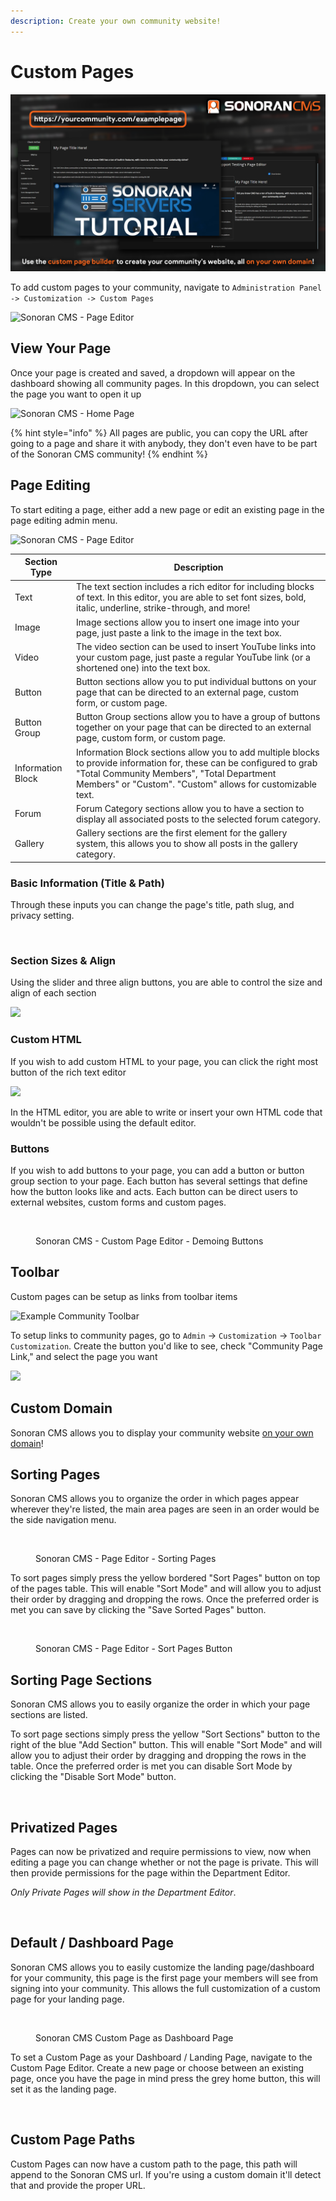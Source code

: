 ```yaml
---
description: Create your own community website!
---
```


# Custom Pages

![Sonoran CMS - Custom Pages](../../.gitbook/assets/pg-builder2.png)

To add custom pages to your community, navigate to `Administration Panel -> Customization -> Custom Pages`

![Sonoran CMS - Page Editor](https://i.imgur.com/Pk7CAfo.png)

## View Your Page

Once your page is created and saved, a dropdown will appear on the dashboard showing all community pages. In this dropdown, you can select the page you want to open it up

![Sonoran CMS - Home Page](https://i.imgur.com/JssI7e5.png)

{% hint style="info" %}
All pages are public, you can copy the URL after going to a page and share it with anybody, they don't even have to be part of the Sonoran CMS community!
{% endhint %}

## Page Editing

To start editing a page, either add a new page or edit an existing page in the page editing admin menu.

![Sonoran CMS - Page Editor](https://i.imgur.com/vMYKYE1.png)

| Section Type      | Description                                                                                                                                                                                                                       |
| ----------------- | --------------------------------------------------------------------------------------------------------------------------------------------------------------------------------------------------------------------------------- |
| Text              | The text section includes a rich editor for including blocks of text. In this editor, you are able to set font sizes, bold, italic, underline, strike-through, and more!                                                          |
| Image             | Image sections allow you to insert one image into your page, just paste a link to the image in the text box.                                                                                                                      |
| Video             | The video section can be used to insert YouTube links into your custom page, just paste a regular YouTube link (or a shortened one) into the text box.                                                                            |
| Button            | Button sections allow you to put individual buttons on your page that can be directed to an external page, custom form, or custom page.                                                                                           |
| Button Group      | Button Group sections allow you to have a group of buttons together on your page that can be directed to an external page, custom form, or custom page.                                                                           |
| Information Block | Information Block sections allow you to add multiple blocks to provide information for, these can be configured to grab "Total Community Members", "Total Department Members" or "Custom". "Custom" allows for customizable text. |
| Forum             | Forum Category sections allow you to have a section to display all associated posts to the selected forum category.                                                                                                               |
| Gallery           | Gallery sections are the first element for the gallery system, this allows you to show all posts in the gallery category.                                                                                                         |

### Basic Information (Title & Path)

Through these inputs you can change the page's title, path slug, and privacy setting.

<figure><img src="https://i.imgur.com/bCFS0pP.png" alt=""><figcaption></figcaption></figure>

### Section Sizes & Align

Using the slider and three align buttons, you are able to control the size and align of each section

![](https://i.imgur.com/YDfvPFs.png)

### Custom HTML

If you wish to add custom HTML to your page, you can click the right most button of the rich text editor

![](https://i.imgur.com/nwW3469.png)

In the HTML editor, you are able to write or insert your own HTML code that wouldn't be possible using the default editor.

### Buttons

If you wish to add buttons to your page, you can add a button or button group section to your page. Each button has several settings that define how the button looks like and acts. Each button can be direct users to external websites, custom forms and custom pages.

<figure><img src="https://i.imgur.com/hfwTgmB.png" alt=""><figcaption><p>Sonoran CMS - Custom Page Editor - Demoing Buttons</p></figcaption></figure>

## Toolbar

Custom pages can be setup as links from toolbar items

![Example Community Toolbar](https://i.imgur.com/qWYv4a3.png)

To setup links to community pages, go to `Admin` -> `Customization` -> `Toolbar Customization`. Create the button you'd like to see, check "Community Page Link," and select the page you want

![](https://i.imgur.com/PvWg8ED.png)

## Custom Domain

Sonoran CMS allows you to display your community website [on your own domain](custom-domain.md)!

## Sorting Pages

Sonoran CMS allows you to organize the order in which pages appear wherever they're listed, the main area pages are seen in an order would be the side navigation menu.

<figure><img src="https://i.imgur.com/vho2hmO.png" alt=""><figcaption><p>Sonoran CMS - Page Editor - Sorting Pages</p></figcaption></figure>

To sort pages simply press the yellow bordered "Sort Pages" button on top of the pages table. This will enable "Sort Mode" and will allow you to adjust their order by dragging and dropping the rows. Once the preferred order is met you can save by clicking the "Save Sorted Pages" button.

<figure><img src="https://i.imgur.com/1thMMu3.png" alt=""><figcaption><p>Sonoran CMS - Page Editor - Sort Pages Button</p></figcaption></figure>

## Sorting Page Sections

Sonoran CMS allows you to easily organize the order in which your page sections are listed.

To sort page sections simply press the yellow "Sort Sections" button to the right of the blue "Add Section" button. This will enable "Sort Mode" and will allow you to adjust their order by dragging and dropping the rows in the table. Once the preferred order is met you can disable Sort Mode by clicking the "Disable Sort Mode" button.

<figure><img src="https://i.imgur.com/PNtTeJ6.png" alt=""><figcaption></figcaption></figure>

## Privatized Pages

Pages can now be privatized and require permissions to view, now when editing a page you can change whether or not the page is private. This will then provide permissions for the page within the Department Editor.

_Only Private Pages will show in the Department Editor_.

<figure><img src="https://i.imgur.com/PCBWljQ.png" alt=""><figcaption></figcaption></figure>

## Default / Dashboard Page

Sonoran CMS allows you to easily customize the landing page/dashboard for your community, this page is the first page your members will see from signing into your community. This allows the full customization of a custom page for your landing page.

<figure><img src="https://i.imgur.com/iiKSJbQ.png" alt=""><figcaption><p>Sonoran CMS Custom Page as Dashboard Page</p></figcaption></figure>

To set a Custom Page as your Dashboard / Landing Page, navigate to the Custom Page Editor. Create a new page or choose between an existing page, once you have the page in mind press the grey home button, this will set it as the landing page.

<figure><img src="https://i.imgur.com/duGdGKi.png" alt=""><figcaption></figcaption></figure>

## Custom Page Paths

Custom Pages can now have a custom path to the page, this path will append to the Sonoran CMS url. If you're using a custom domain it'll detect that and provide the proper URL.

<figure><img src="https://i.imgur.com/bCFS0pP.png" alt=""><figcaption></figcaption></figure>
